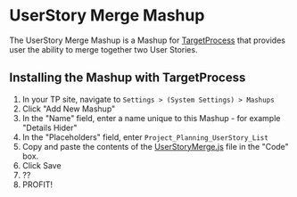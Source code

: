UserStory Merge Mashup
======================

The UserStory Merge Mashup is a Mashup for 
[TargetProcess](http://www.targetprocess.com) that provides user the 
ability to merge together two User Stories.


Installing the Mashup with TargetProcess 
----------------------------------------

1. In your TP site, navigate to ```Settings > (System Settings) > Mashups```
2. Click "Add New Mashup"
3. In the "Name" field, enter a name unique to this Mashup - for example "Details Hider"
4. In the "Placeholders" field, enter ```Project_Planning_UserStory_List```
5. Copy and paste the contents of the [UserStoryMerge.js](https://raw.github.com/TargetProcess/MashupsLibrary/master/User%20Story%20Merge/User%20Story%20Merge.js) file in the "Code" box.
6. Click Save
7. ??
8. PROFIT!
